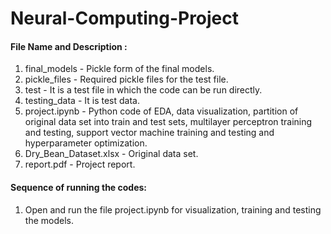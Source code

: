 # Neural-Computing-Project
#### File Name and Description :
1. final_models - Pickle form of the final models.
2. pickle_files - Required pickle files for the test file.
3. test - It is a test file in which the code can be run directly.
4. testing_data - It is test data.
5. project.ipynb -  Python code of EDA, data visualization, partition of original data set into train and test sets, multilayer perceptron training and testing, support vector machine training and testing and hyperparameter optimization.
6. Dry_Bean_Dataset.xlsx - Original data set.
7. report.pdf - Project report.

#### Sequence of running the codes:
1. Open and run the file project.ipynb for visualization, training and testing the models.
